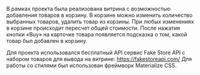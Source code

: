 В рамках проекта была реализована витрина с возможностью добавления товаров в корзину. В корзине можно изменить количество выбранных товаров, удалить товар из корзины. При любых изменениях в корзине происходит пересчет общей стоимости. После нажатия кнопки «Buy» на карточке товара появляется подсказка о том, какой товар был добавлен в корзину.

Для проекта использовался бесплатный API сервис Fake Store API с набором товаров для вывода на витрине: https://fakestoreapi.com/
Для работы со стилями был использован фреймворк Materialize CSS.

